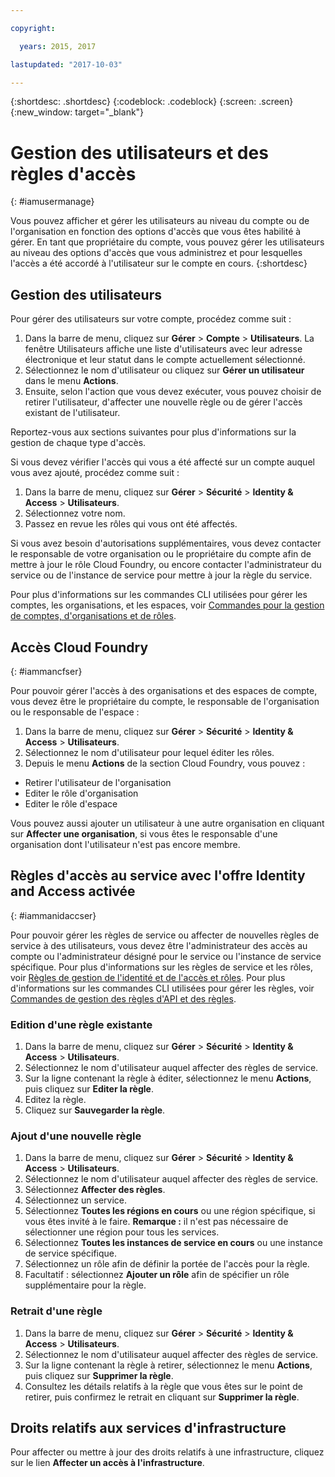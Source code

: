 ```yaml
---

copyright:

  years: 2015, 2017

lastupdated: "2017-10-03"

---
```


{:shortdesc: .shortdesc}
{:codeblock: .codeblock}
{:screen: .screen}
{:new_window: target="_blank"}

# Gestion des utilisateurs et des règles d'accès
{: #iamusermanage}

Vous pouvez afficher et gérer les utilisateurs au niveau du compte ou de l'organisation en fonction des options d'accès que vous êtes habilité à gérer. En tant que propriétaire du compte, vous pouvez gérer les utilisateurs au niveau des options d'accès que vous administrez et pour lesquelles l'accès a été accordé à l'utilisateur sur le compte en cours.
{:shortdesc}

## Gestion des utilisateurs

Pour gérer des utilisateurs sur votre compte, procédez comme suit :

1. Dans la barre de menu, cliquez sur **Gérer** &gt; **Compte** &gt; **Utilisateurs**. La fenêtre Utilisateurs affiche une liste d'utilisateurs avec leur adresse électronique et leur statut dans le compte actuellement sélectionné.
2. Sélectionnez le nom d'utilisateur ou cliquez sur **Gérer un utilisateur** dans le menu **Actions**.
3. Ensuite, selon l'action que vous devez exécuter, vous pouvez choisir de retirer l'utilisateur, d'affecter une nouvelle règle ou de gérer l'accès existant de l'utilisateur. 

Reportez-vous aux sections suivantes pour plus d'informations sur la gestion de chaque type d'accès.

Si vous devez vérifier l'accès qui vous a été affecté sur un compte auquel vous avez ajouté, procédez comme suit :

1. Dans la barre de menu, cliquez sur **Gérer** &gt; **Sécurité** &gt; **Identity & Access** &gt; **Utilisateurs**.
2. Sélectionnez votre nom.
3. Passez en revue les rôles qui vous ont été affectés.

Si vous avez besoin d'autorisations supplémentaires, vous devez contacter le responsable de votre organisation ou le propriétaire du compte afin de mettre à jour le rôle Cloud Foundry, ou encore contacter l'administrateur du service ou de l'instance de service pour mettre à jour la règle du service.

Pour plus d'informations sur les commandes CLI utilisées pour gérer les comptes, les organisations, et les espaces, voir [Commandes pour la gestion de comptes, d'organisations et de rôles](/docs/cli/reference/bluemix_cli/bx_cli.html#bx_commands_acctorg).

## Accès Cloud Foundry
{: #iammancfser}

Pour pouvoir gérer l'accès à des organisations et des espaces de compte, vous devez être le propriétaire du compte, le responsable de l'organisation ou le responsable de l'espace :

1. Dans la barre de menu, cliquez sur **Gérer** &gt; **Sécurité** &gt; **Identity & Access** &gt; **Utilisateurs**.
2. Sélectionnez le nom d'utilisateur pour lequel éditer les rôles.
3. Depuis le menu **Actions** de la section Cloud Foundry, vous pouvez :

  * Retirer l'utilisateur de l'organisation
  * Editer le rôle d'organisation
  * Editer le rôle d'espace

Vous pouvez aussi ajouter un utilisateur à une autre organisation en cliquant sur **Affecter une organisation**, si vous êtes le responsable d'une organisation dont l'utilisateur n'est pas encore membre.


## Règles d'accès au service avec l'offre Identity and Access activée
{: #iammanidaccser}

Pour pouvoir gérer les règles de service ou affecter de nouvelles règles de service à des utilisateurs, vous devez être l'administrateur des accès au compte ou l'administrateur désigné pour le service ou l'instance de service spécifique. Pour plus d'informations sur les règles de service et les rôles, voir [Règles de gestion de l'identité et de l'accès et rôles](/docs/iam/users_roles.html#iamusermanpol). Pour plus d'informations sur les commandes CLI utilisées pour gérer les règles, voir [Commandes de gestion des règles d'API et des règles](/docs/cli/reference/bluemix_cli/bx_cli.html#bx_commands_iam).

### Edition d'une règle existante

1. Dans la barre de menu, cliquez sur **Gérer** &gt; **Sécurité** &gt; **Identity & Access** &gt; **Utilisateurs**.
2. Sélectionnez le nom d'utilisateur auquel affecter des règles de service.
3. Sur la ligne contenant la règle à éditer, sélectionnez le menu **Actions**, puis cliquez sur **Editer la règle**.
4. Editez la règle. 
5. Cliquez sur **Sauvegarder la règle**.

### Ajout d'une nouvelle règle

1. Dans la barre de menu, cliquez sur **Gérer** &gt; **Sécurité** &gt; **Identity & Access** &gt; **Utilisateurs**.
2. Sélectionnez le nom d'utilisateur auquel affecter des règles de service.
3. Sélectionnez **Affecter des règles**.
4. Sélectionnez un service.
5. Sélectionnez **Toutes les régions en cours** ou une région spécifique, si vous êtes invité à le faire.
**Remarque :** il n'est pas nécessaire de sélectionner une région pour tous les services. 
6. Sélectionnez **Toutes les instances de service en cours** ou une instance de service spécifique.
7. Sélectionnez un rôle afin de définir la portée de l'accès pour la règle.
8. Facultatif : sélectionnez **Ajouter un rôle** afin de spécifier un rôle supplémentaire pour la règle.

### Retrait d'une règle

1. Dans la barre de menu, cliquez sur **Gérer** &gt; **Sécurité** &gt; **Identity & Access** &gt; **Utilisateurs**.
2. Sélectionnez le nom d'utilisateur auquel affecter des règles de service.
3. Sur la ligne contenant la règle à retirer, sélectionnez le menu **Actions**, puis cliquez sur **Supprimer la règle**.
4. Consultez les détails relatifs à la règle que vous êtes sur le point de retirer, puis confirmez le retrait en cliquant sur **Supprimer la règle**.
  

## Droits relatifs aux services d'infrastructure

Pour affecter ou mettre à jour des droits relatifs à une infrastructure, cliquez sur le lien **Affecter un accès à l'infrastructure**.

